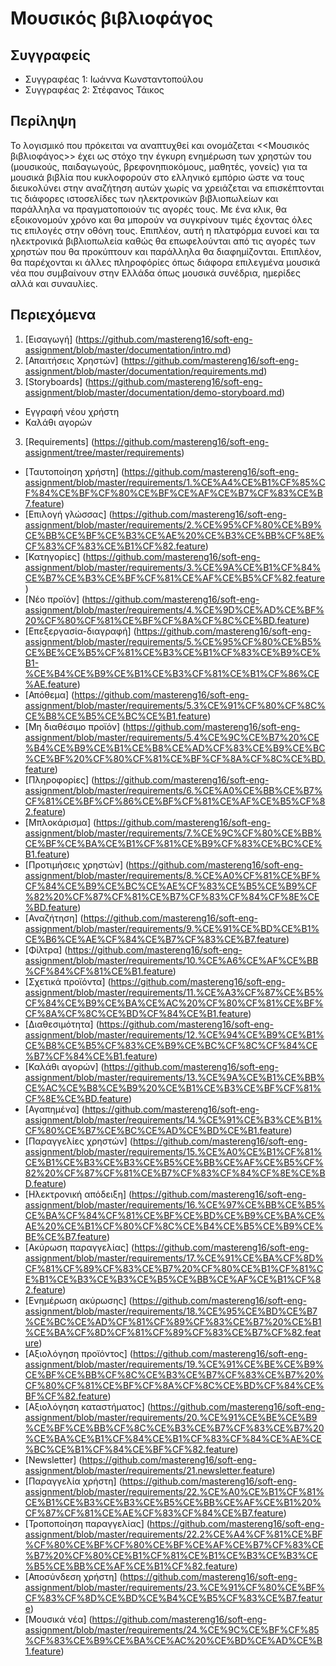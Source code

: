 # Μουσικός βιβλιοφάγος

## Συγγραφείς

- Συγγραφέας 1: Ιωάννα Κωνσταντοπούλου
- Συγγραφέας 2: Στέφανος Τάικος

## Περίληψη

Το λογισμικό που πρόκειται να αναπτυχθεί και ονομάζεται <<Μουσικός βιβλιοφάγος>> έχει ως στόχο την έγκυρη ενημέρωση των χρηστών του (μουσικούς, παιδαγωγούς, βρεφονηπιοκόμους, μαθητές, γονείς) για τα μουσικά βιβλία που κυκλοφορούν στο ελληνικό εμπόριο ώστε να τους διευκολύνει στην αναζήτηση αυτών χωρίς να χρειάζεται να επισκέπτονται τις διάφορες ιστοσελίδες των ηλεκτρονικών βιβλιοπωλείων και παράλληλα να πραγματοποιούν τις αγορές τους. Με ένα κλικ, θα εξοικονομούν χρόνο και θα μπορούν να συγκρίνουν τιμές έχοντας όλες τις επιλογές στην οθόνη τους. Επιπλέον, αυτή η πλατφόρμα ευνοεί και τα ηλεκτρονικά βιβλιοπωλεία καθώς θα επωφελούνται από τις αγορές των χρηστών  που θα προκύπτουν  και παράλληλα θα διαφημίζονται.
Επιπλέον, θα παρέχονται κι άλλες πληροφόρίες όπως διάφορα επιλεγμένα μουσικά νέα που συμβαίνουν στην Ελλάδα όπως μουσικά συνέδρια, ημερίδες αλλά και συναυλίες.


## Περιεχόμενα
  
1. [Εισαγωγή] (https://github.com/mastereng16/soft-eng-assignment/blob/master/documentation/intro.md)
2. [Απαιτήσεις Χρηστών] (https://github.com/mastereng16/soft-eng-assignment/blob/master/documentation/requirements.md)
3. [Storyboards] (https://github.com/mastereng16/soft-eng-assignment/blob/master/documentation/demo-storyboard.md)
 * Εγγραφή νέου χρήστη
 * Καλάθι αγορών
3. [Requirements] (https://github.com/mastereng16/soft-eng-assignment/tree/master/requirements)
 * [Ταυτοποίηση χρήστη] (https://github.com/mastereng16/soft-eng-assignment/blob/master/requirements/1.%CE%A4%CE%B1%CF%85%CF%84%CE%BF%CF%80%CE%BF%CE%AF%CE%B7%CF%83%CE%B7.feature)
 * [Επιλογή γλώσσας] (https://github.com/mastereng16/soft-eng-assignment/blob/master/requirements/2.%CE%95%CF%80%CE%B9%CE%BB%CE%BF%CE%B3%CE%AE%20%CE%B3%CE%BB%CF%8E%CF%83%CF%83%CE%B1%CF%82.feature)
 * [Κατηγορίες] (https://github.com/mastereng16/soft-eng-assignment/blob/master/requirements/3.%CE%9A%CE%B1%CF%84%CE%B7%CE%B3%CE%BF%CF%81%CE%AF%CE%B5%CF%82.feature)
 * [Νέο προϊόν] (https://github.com/mastereng16/soft-eng-assignment/blob/master/requirements/4.%CE%9D%CE%AD%CE%BF%20%CF%80%CF%81%CE%BF%CF%8A%CF%8C%CE%BD.feature)
 * [Επεξεργασία-διαγραφή] (https://github.com/mastereng16/soft-eng-assignment/blob/master/requirements/5.%CE%95%CF%80%CE%B5%CE%BE%CE%B5%CF%81%CE%B3%CE%B1%CF%83%CE%B9%CE%B1-%CE%B4%CE%B9%CE%B1%CE%B3%CF%81%CE%B1%CF%86%CE%AE.feature)
 * [Απόθεμα] (https://github.com/mastereng16/soft-eng-assignment/blob/master/requirements/5.3%CE%91%CF%80%CF%8C%CE%B8%CE%B5%CE%BC%CE%B1.feature)
 * [Μη διαθέσιμο προϊόν] (https://github.com/mastereng16/soft-eng-assignment/blob/master/requirements/5.4%CE%9C%CE%B7%20%CE%B4%CE%B9%CE%B1%CE%B8%CE%AD%CF%83%CE%B9%CE%BC%CE%BF%20%CF%80%CF%81%CE%BF%CF%8A%CF%8C%CE%BD.feature)
 * [Πληροφορίες] (https://github.com/mastereng16/soft-eng-assignment/blob/master/requirements/6.%CE%A0%CE%BB%CE%B7%CF%81%CE%BF%CF%86%CE%BF%CF%81%CE%AF%CE%B5%CF%82.feature)
 * [Μπλοκάρισμα] (https://github.com/mastereng16/soft-eng-assignment/blob/master/requirements/7.%CE%9C%CF%80%CE%BB%CE%BF%CE%BA%CE%B1%CF%81%CE%B9%CF%83%CE%BC%CE%B1.feature)
 * [Προτιμήσεις χρηστών] (https://github.com/mastereng16/soft-eng-assignment/blob/master/requirements/8.%CE%A0%CF%81%CE%BF%CF%84%CE%B9%CE%BC%CE%AE%CF%83%CE%B5%CE%B9%CF%82%20%CF%87%CF%81%CE%B7%CF%83%CF%84%CF%8E%CE%BD.feature)
 * [Αναζήτηση] (https://github.com/mastereng16/soft-eng-assignment/blob/master/requirements/9.%CE%91%CE%BD%CE%B1%CE%B6%CE%AE%CF%84%CE%B7%CF%83%CE%B7.feature)
 * [Φίλτρα] (https://github.com/mastereng16/soft-eng-assignment/blob/master/requirements/10.%CE%A6%CE%AF%CE%BB%CF%84%CF%81%CE%B1.feature)
 * [Σχετικά προϊόντα] (https://github.com/mastereng16/soft-eng-assignment/blob/master/requirements/11.%CE%A3%CF%87%CE%B5%CF%84%CE%B9%CE%BA%CE%AC%20%CF%80%CF%81%CE%BF%CF%8A%CF%8C%CE%BD%CF%84%CE%B1.feature)
 * [Διαθεσιμότητα] (https://github.com/mastereng16/soft-eng-assignment/blob/master/requirements/12.%CE%94%CE%B9%CE%B1%CE%B8%CE%B5%CF%83%CE%B9%CE%BC%CF%8C%CF%84%CE%B7%CF%84%CE%B1.feature)
 * [Καλάθι αγορών] (https://github.com/mastereng16/soft-eng-assignment/blob/master/requirements/13.%CE%9A%CE%B1%CE%BB%CE%AC%CE%B8%CE%B9%20%CE%B1%CE%B3%CE%BF%CF%81%CF%8E%CE%BD.feature)
 * [Αγαπημένα] (https://github.com/mastereng16/soft-eng-assignment/blob/master/requirements/14.%CE%91%CE%B3%CE%B1%CF%80%CE%B7%CE%BC%CE%AD%CE%BD%CE%B1.feature)
 * [Παραγγελίες χρηστών] (https://github.com/mastereng16/soft-eng-assignment/blob/master/requirements/15.%CE%A0%CE%B1%CF%81%CE%B1%CE%B3%CE%B3%CE%B5%CE%BB%CE%AF%CE%B5%CF%82%20%CF%87%CF%81%CE%B7%CF%83%CF%84%CF%8E%CE%BD.feature)
 * [Ηλεκτρονική απόδειξη] (https://github.com/mastereng16/soft-eng-assignment/blob/master/requirements/16.%CE%97%CE%BB%CE%B5%CE%BA%CF%84%CF%81%CE%BF%CE%BD%CE%B9%CE%BA%CE%AE%20%CE%B1%CF%80%CF%8C%CE%B4%CE%B5%CE%B9%CE%BE%CE%B7.feature)
 * [Ακύρωση παραγγελίας] (https://github.com/mastereng16/soft-eng-assignment/blob/master/requirements/17.%CE%91%CE%BA%CF%8D%CF%81%CF%89%CF%83%CE%B7%20%CF%80%CE%B1%CF%81%CE%B1%CE%B3%CE%B3%CE%B5%CE%BB%CE%AF%CE%B1%CF%82.feature)
 * [Ενημέρωση ακύρωσης] (https://github.com/mastereng16/soft-eng-assignment/blob/master/requirements/18.%CE%95%CE%BD%CE%B7%CE%BC%CE%AD%CF%81%CF%89%CF%83%CE%B7%20%CE%B1%CE%BA%CF%8D%CF%81%CF%89%CF%83%CE%B7%CF%82.feature)
 * [Αξιολόγηση προϊόντος] (https://github.com/mastereng16/soft-eng-assignment/blob/master/requirements/19.%CE%91%CE%BE%CE%B9%CE%BF%CE%BB%CF%8C%CE%B3%CE%B7%CF%83%CE%B7%20%CF%80%CF%81%CE%BF%CF%8A%CF%8C%CE%BD%CF%84%CE%BF%CF%82.feature)
 * [Αξιολόγηση καταστήματος] (https://github.com/mastereng16/soft-eng-assignment/blob/master/requirements/20.%CE%91%CE%BE%CE%B9%CE%BF%CE%BB%CF%8C%CE%B3%CE%B7%CF%83%CE%B7%20%CE%BA%CE%B1%CF%84%CE%B1%CF%83%CF%84%CE%AE%CE%BC%CE%B1%CF%84%CE%BF%CF%82.feature)
 * [Newsletter] (https://github.com/mastereng16/soft-eng-assignment/blob/master/requirements/21.newsletter.feature)
 * [Παραγγελία χρήστη] (https://github.com/mastereng16/soft-eng-assignment/blob/master/requirements/22.%CE%A0%CE%B1%CF%81%CE%B1%CE%B3%CE%B3%CE%B5%CE%BB%CE%AF%CE%B1%20%CF%87%CF%81%CE%AE%CF%83%CF%84%CE%B7.feature)
 * [Τροποποίηση παραγγελίας] (https://github.com/mastereng16/soft-eng-assignment/blob/master/requirements/22.2%CE%A4%CF%81%CE%BF%CF%80%CE%BF%CF%80%CE%BF%CE%AF%CE%B7%CF%83%CE%B7%20%CF%80%CE%B1%CF%81%CE%B1%CE%B3%CE%B3%CE%B5%CE%BB%CE%AF%CE%B1%CF%82.feature)
 * [Αποσύνδεση χρήστη] (https://github.com/mastereng16/soft-eng-assignment/blob/master/requirements/23.%CE%91%CF%80%CE%BF%CF%83%CF%8D%CE%BD%CE%B4%CE%B5%CF%83%CE%B7.feature)
 * [Μουσικά νέα] (https://github.com/mastereng16/soft-eng-assignment/blob/master/requirements/24.%CE%9C%CE%BF%CF%85%CF%83%CE%B9%CE%BA%CE%AC%20%CE%BD%CE%AD%CE%B1.feature)
